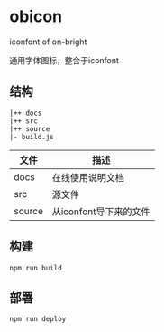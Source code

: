 # obicon

iconfont of on-bright

通用字体图标，整合于iconfont

## 结构

```text
|++ docs
|++ src
|++ source
|- build.js
```

| 文件   | 描述                   |
| ------ | ---------------------- |
| docs   | 在线使用说明文档       |
| src    | 源文件                 |
| source | 从iconfont导下来的文件 |

## 构建

```shell
npm run build
```

## 部署

```shell
npm run deploy
```
